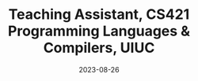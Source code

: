 ---
layout: teaching
date: 2023-08-26

title: "Teaching Assistant, CS421 Programming Languages & Compilers, UIUC"
semester: Fall 2023
link: https://courses.engr.illinois.edu/cs421/fa2023/CS421D/index.php
---